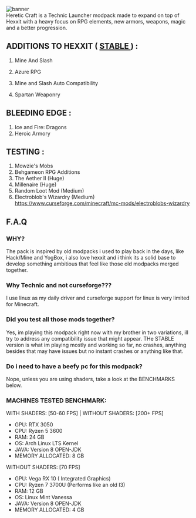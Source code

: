 ![banner](https://user-images.githubusercontent.com/78284549/205413684-112dc24c-683e-4285-aef6-6b3b69964658.png)
<br>
Heretic Craft is a Technic Launcher modpack made to expand on top of Hexxit with a heavy focus on RPG elements, new armors, weapons, magic and a better progression.


## ADDITIONS TO HEXXIT ( <a href=""> STABLE </a> ) :
1. Mine And Slash

2. Azure RPG
3. Mine and Slash Auto Compatibility
4. Spartan Weaponry

## BLEEDING EDGE :
1. Ice and Fire: Dragons
2. Heroic Armory

## TESTING :
1. Mowzie's Mobs
2. Behgameon RPG Additions
3. The Aether II (Huge)
4. Millenaire (Huge)
5. Random Loot Mod (Medium)
6. Electroblob's Wizardry (Medium)
https://www.curseforge.com/minecraft/mc-mods/electroblobs-wizardry

## F.A.Q
### WHY?
The pack is inspired by old modpacks i used to play back in the days, like Hack/Mine and YogBox, i also love hexxit and i think its a solid base to develop something ambitious that feel like those old modpacks merged together.

### Why Technic and not curseforge???
I use linux as my daily driver and curseforge support for linux is very limited for Minecraft.

### Did you test all those mods together? 
Yes, im playing this modpack right now with my brother in two variations, ill try to address any compatibility issue that might appear. THe STABLE version is what im playing mostly and working so far, no crashes, anything besides that may have issues but no instant crashes or anything like that.

### Do i need to have a beefy pc for this modpack?
Nope, unless you are using shaders, take a look at the BENCHMARKS below.

### MACHINES TESTED BENCHMARK: 
WITH SHADERS: [50-60 FPS] | WITHOUT SHADERS: [200+ FPS]
- GPU: RTX 3050 
- CPU: Ryzen 5 3600
- RAM: 24 GB
- OS: Arch Linux LTS Kernel
- JAVA: Version 8 OPEN-JDK 
- MEMORY ALLOCATED: 8 GB

WITHOUT SHADERS: [70 FPS]
- GPU: Vega RX 10 ( Integrated Graphics)
- CPU: Ryzen 7 3700U (Performs like an old I3)
- RAM: 12 GB
- OS: Linux Mint Vanessa
- JAVA: Version 8 OPEN-JDK 
- MEMORY ALLOCATED: 4 GB




